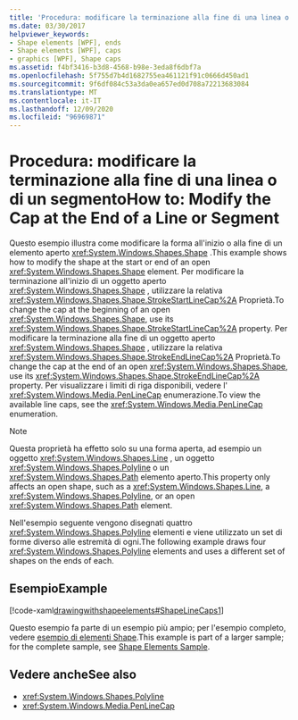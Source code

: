 ```yaml
---
title: 'Procedura: modificare la terminazione alla fine di una linea o di un segmento'
ms.date: 03/30/2017
helpviewer_keywords:
- Shape elements [WPF], ends
- Shape elements [WPF], caps
- graphics [WPF], Shape caps
ms.assetid: f4bf3416-b3d8-4568-b98e-3eda8f6dbf7a
ms.openlocfilehash: 5f755d7b4d1682755ea461121f91c0666d450ad1
ms.sourcegitcommit: 9f6df084c53a3da0ea657ed0d708a72213683084
ms.translationtype: MT
ms.contentlocale: it-IT
ms.lasthandoff: 12/09/2020
ms.locfileid: "96969871"
---
```

# <a name="how-to-modify-the-cap-at-the-end-of-a-line-or-segment"></a><span data-ttu-id="b2063-102">Procedura: modificare la terminazione alla fine di una linea o di un segmento</span><span class="sxs-lookup"><span data-stu-id="b2063-102">How to: Modify the Cap at the End of a Line or Segment</span></span>
<span data-ttu-id="b2063-103">Questo esempio illustra come modificare la forma all'inizio o alla fine di un elemento aperto <xref:System.Windows.Shapes.Shape> .</span><span class="sxs-lookup"><span data-stu-id="b2063-103">This example shows how to modify the shape at the start or end of an open <xref:System.Windows.Shapes.Shape> element.</span></span> <span data-ttu-id="b2063-104">Per modificare la terminazione all'inizio di un oggetto aperto <xref:System.Windows.Shapes.Shape> , utilizzare la relativa <xref:System.Windows.Shapes.Shape.StrokeStartLineCap%2A> Proprietà.</span><span class="sxs-lookup"><span data-stu-id="b2063-104">To change the cap at the beginning of an open <xref:System.Windows.Shapes.Shape>, use its <xref:System.Windows.Shapes.Shape.StrokeStartLineCap%2A> property.</span></span> <span data-ttu-id="b2063-105">Per modificare la terminazione alla fine di un oggetto aperto <xref:System.Windows.Shapes.Shape> , utilizzare la relativa <xref:System.Windows.Shapes.Shape.StrokeEndLineCap%2A> Proprietà.</span><span class="sxs-lookup"><span data-stu-id="b2063-105">To change the cap at the end of an open <xref:System.Windows.Shapes.Shape>, use its <xref:System.Windows.Shapes.Shape.StrokeEndLineCap%2A> property.</span></span> <span data-ttu-id="b2063-106">Per visualizzare i limiti di riga disponibili, vedere l' <xref:System.Windows.Media.PenLineCap> enumerazione.</span><span class="sxs-lookup"><span data-stu-id="b2063-106">To view the available line caps, see the <xref:System.Windows.Media.PenLineCap> enumeration.</span></span>  
  
> [!NOTE]
> <span data-ttu-id="b2063-107">Questa proprietà ha effetto solo su una forma aperta, ad esempio un oggetto <xref:System.Windows.Shapes.Line> , un oggetto <xref:System.Windows.Shapes.Polyline> o un <xref:System.Windows.Shapes.Path> elemento aperto.</span><span class="sxs-lookup"><span data-stu-id="b2063-107">This property only affects an open shape, such as a <xref:System.Windows.Shapes.Line>, a <xref:System.Windows.Shapes.Polyline>, or an open <xref:System.Windows.Shapes.Path> element.</span></span>  
  
 <span data-ttu-id="b2063-108">Nell'esempio seguente vengono disegnati quattro <xref:System.Windows.Shapes.Polyline> elementi e viene utilizzato un set di forme diverso alle estremità di ogni.</span><span class="sxs-lookup"><span data-stu-id="b2063-108">The following example draws four <xref:System.Windows.Shapes.Polyline> elements and uses a different set of shapes on the ends of each.</span></span>  
  
## <a name="example"></a><span data-ttu-id="b2063-109">Esempio</span><span class="sxs-lookup"><span data-stu-id="b2063-109">Example</span></span>  
 [!code-xaml[drawingwithshapeelements#ShapeLineCaps1](~/samples/snippets/csharp/VS_Snippets_Wpf/DrawingWithShapeElements/CS/linecapsandjoinsexample.xaml#shapelinecaps1)]  
  
 <span data-ttu-id="b2063-110">Questo esempio fa parte di un esempio più ampio; per l'esempio completo, vedere [esempio di elementi Shape](https://github.com/Microsoft/WPF-Samples/tree/master/Graphics/ShapeElements).</span><span class="sxs-lookup"><span data-stu-id="b2063-110">This example is part of a larger sample; for the complete sample, see [Shape Elements Sample](https://github.com/Microsoft/WPF-Samples/tree/master/Graphics/ShapeElements).</span></span>  
  
## <a name="see-also"></a><span data-ttu-id="b2063-111">Vedere anche</span><span class="sxs-lookup"><span data-stu-id="b2063-111">See also</span></span>

- <xref:System.Windows.Shapes.Polyline>
- <xref:System.Windows.Media.PenLineCap>
